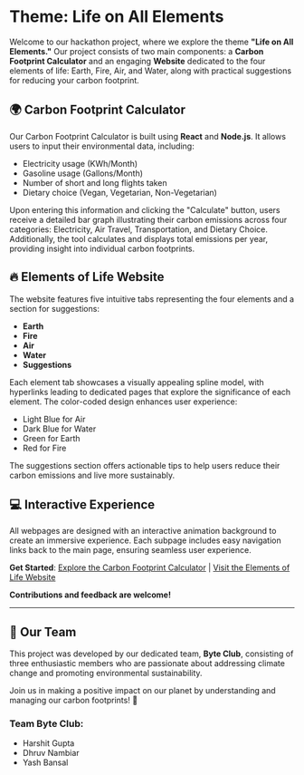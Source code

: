 # Theme: Life on All Elements

Welcome to our hackathon project, where we explore the theme **"Life on All Elements."** Our project consists of two main components: a **Carbon Footprint Calculator** and an engaging **Website** dedicated to the four elements of life: Earth, Fire, Air, and Water, along with practical suggestions for reducing your carbon footprint.

## 🌍 Carbon Footprint Calculator

Our Carbon Footprint Calculator is built using **React** and **Node.js**. It allows users to input their environmental data, including:
- Electricity usage (KWh/Month)
- Gasoline usage (Gallons/Month)
- Number of short and long flights taken
- Dietary choice (Vegan, Vegetarian, Non-Vegetarian)

Upon entering this information and clicking the "Calculate" button, users receive a detailed bar graph illustrating their carbon emissions across four categories: Electricity, Air Travel, Transportation, and Dietary Choice. Additionally, the tool calculates and displays total emissions per year, providing insight into individual carbon footprints.

## 🔥 Elements of Life Website

The website features five intuitive tabs representing the four elements and a section for suggestions:
- **Earth**
- **Fire**
- **Air**
- **Water**
- **Suggestions**

Each element tab showcases a visually appealing spline model, with hyperlinks leading to dedicated pages that explore the significance of each element. The color-coded design enhances user experience:
- Light Blue for Air
- Dark Blue for Water
- Green for Earth
- Red for Fire

The suggestions section offers actionable tips to help users reduce their carbon emissions and live more sustainably.

## 💻 Interactive Experience

All webpages are designed with an interactive animation background to create an immersive experience. Each subpage includes easy navigation links back to the main page, ensuring seamless user experience.

**Get Started**: [Explore the Carbon Footprint Calculator](#) | [Visit the Elements of Life Website](https://harshitgupta77.github.io/Hackathon-2024/)

**Contributions and feedback are welcome!**

---

## 👥 Our Team

This project was developed by our dedicated team, **Byte Club**, consisting of three enthusiastic members who are passionate about addressing climate change and promoting environmental sustainability.

Join us in making a positive impact on our planet by understanding and managing our carbon footprints! 🌱

### Team Byte Club: 

- Harshit Gupta
- Dhruv Nambiar
- Yash Bansal
